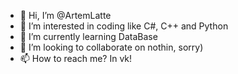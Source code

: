 - 👋 Hi, I’m @ArtemLatte
- 👀 I’m interested in coding like C#, C++ and Python
- 🌱 I’m currently learning DataBase
- 💞️ I’m looking to collaborate on nothin, sorry)
- 📫 How to reach me? In vk!

<!---
ArtemLatte/ArtemLatte is a ✨ special ✨ repository because its `README.md` (this file) appears on your GitHub profile.
You can click the Preview link to take a look at your changes.
--->

